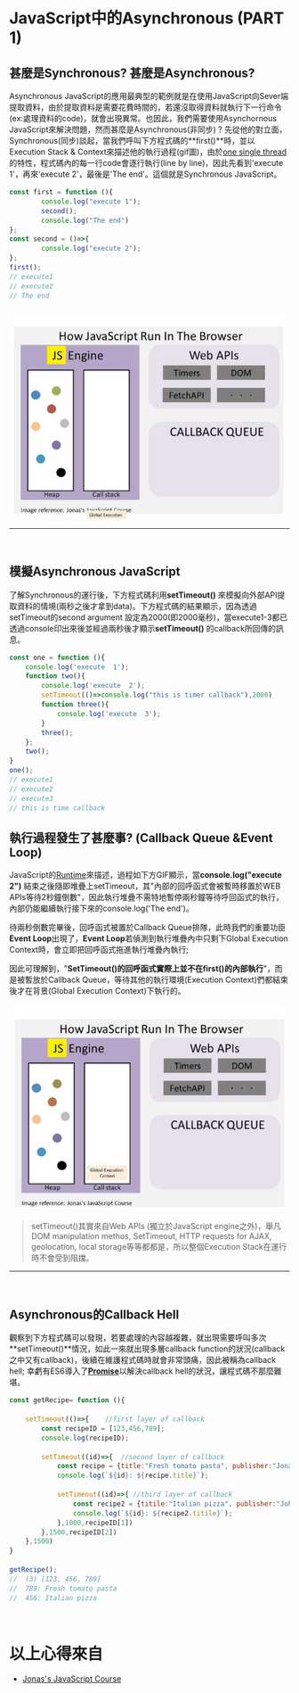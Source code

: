 # JavaScript中的Asynchronous (PART 1)

## 甚麼是Synchronous? 甚麼是Asynchronous?
Asynchronous JavaScript的應用最典型的範例就是在使用JavaScript向Sever端提取資料，由於提取資料是需要花費時間的，若還沒取得資料就執行下一行命令(ex:處理資料的code)，就會出現異常。也因此，我們需要使用Asynchornous JavaScript來解決問題，然而甚麼是Asynchronous(非同步) ? 先從他的對立面，Synchronous(同步)談起，當我們呼叫下方程式碼的**first()**時，並以Execution Stack & Context來描述他的執行過程(gif圖)，由於[one single thread](https://github.com/ChiuWeiChung/notes-markdown/blob/main/js/KnowJs/KnowJs1.markdown)的特性，程式碼內的每一行code會逐行執行(line by line)，因此先看到'execute 1'，再來'execute 2'，最後是'The end'。這個就是Synchronous JavaScript。
```js
const first = function (){
        console.log("execute 1");
        second();
        console.log("The end")
};
const second = ()=>{
        console.log("execute 2");
};
first();  
// execute1
// execute2
// The end
```
![Synchronous Runtimie](https://github.com/ChiuWeiChung/IMGTANK/blob/main/eventloop/synchornous.gif?raw=true)

---

<br>

## 模擬Asynchronous JavaScript
了解Synchronous的運行後，下方程式碼利用**setTimeout()** 來模擬向外部API提取資料的情境(兩秒之後才拿到data)。下方程式碼的結果顯示，因為透過setTimeout的second argument 設定為2000(即2000毫秒)，當execute1-3都已透過console印出來後並經過兩秒後才顯示**setTimeout()** 的callback所回傳的訊息。

```js
const one = function (){
    console.log('execute  1');
    function two(){
        console.log('execute  2');
        setTimeout(()=>console.log("this is timer callback"),2000)
        function three(){
            console.log('execute  3');
        }
        three();
    };
    two();
}
one();
// execute1
// execute2
// execute3
// this is time callback

```

## 執行過程發生了甚麼事? (Callback Queue &Event Loop)

JavaScript的[Runtime](https://github.com/ChiuWeiChung/notes-markdown/blob/main/js/KnowJs/KnowJs2.markdown)來描述，過程如下方GIF顯示，當**console.log("execute 2")** 結束之後隨即堆疊上setTimeout，其"內部的回呼函式會被暫時移置於WEB APIs等待2秒鐘倒數"，因此執行堆疊不需特地暫停兩秒鐘等待呼回函式的執行，內部仍能繼續執行接下來的console.log('The end')。

待兩秒倒數完畢後，回呼函式被置於Callback Queue排隊，此時我們的重要功臣**Event Loop**出現了，**Event Loop**若偵測到執行堆疊內中只剩下Global Execution Context時，會立即把回呼函式拖進執行堆疊內執行;

 因此可理解到，"**SetTimeout()的回呼函式實際上並不在first()的內部執行**"，而是被暫放於Callback Queue，等待其他的執行環境(Execution Context)們都結束後才在背景(Global Execution Context)下執行的。
        
![ASynchronous-like Runtimie](https://github.com/ChiuWeiChung/IMGTANK/blob/main/eventloop/eventloop2.gif?raw=true)

>setTimeout()其實來自Web APIs (獨立於JavaScript engine之外)，舉凡DOM manipulation methos, SetTimeout, HTTP requests for AJAX, geolocation, local storage等等都都是，所以整個Execution Stack在運行時不會受到阻擋。

---

<br>


## Asynchronous的Callback Hell
    
觀察到下方程式碼可以發現，若要處理的內容越複雜，就出現需要呼叫多次 **setTimeout()**情況，如此一來就出現多層callback function的狀況(callback之中又有callback)，後續在維護程式碼時就會非常頭痛，因此被稱為callback hell; 幸虧有ES6導入了[**Promise**](https://github.com/ChiuWeiChung/notes-markdown/blob/main/js/Ajax/Async_Part2.markdown)以解決callback hell的狀況，讓程式碼不那麼難堪。

```js
const getRecipe= function (){

    setTimeout(()=>{    //first layer of callback
        const recipeID = [123,456,789];  
        console.log(recipeID);
        
        setTimeout((id)=>{  //second layer of callback
            const recipe = {title:"Fresh tomato pasta", publisher:"Jonas"};
            console.log(`${id}: ${recipe.title}`);
            
            setTimeout((id)=>{ //third layer of callback
                const recipe2 = {titile:"Italian pizza", publisher:"John"};
                console.log(`${id}: ${recipe2.titile}`);
            },1000,recipeID[1])
        },1500,recipeID[2])
    },1500)
}

getRecipe();
//  (3) [123, 456, 789]
//  789: Fresh tomato pasta
//  456: Italian pizza
```




</br>

# 以上心得來自
* [Jonas's JavaScript Course](https://www.udemy.com/course/the-complete-javascript-course/)



